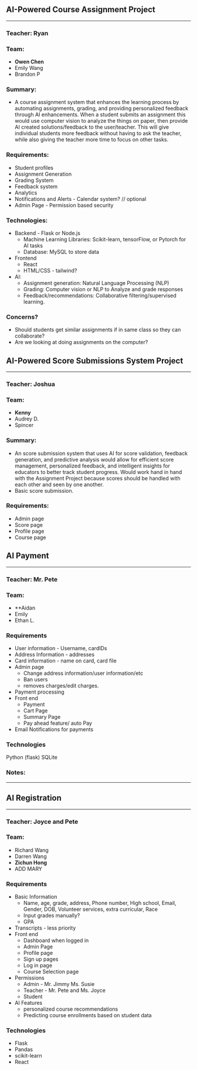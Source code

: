 ## AI-Powered Course Assignment Project
___
### Teacher: Ryan
### Team:
- **Owen Chen**
- Emily Wang
- Brandon P

### Summary:
- A course assignment system that enhances the learning process by automating assignments, grading, and providing personalized feedback through AI enhancements. When a student submits an assignment this would use computer vision to analyze the things on paper, then provide AI created solutions/feedback to the user/teacher. This will give individual students more feedback without having to ask the teacher, while also giving the teacher more time to focus on other tasks. 

### Requirements:
- Student profiles
- Assignment Generation
- Grading System
- Feedback system
- Analytics
- Notifications and Alerts - Calendar system? // optional
- Admin Page - Permission based security

### Technologies:
- Backend - Flask or Node.js
	- Machine Learning Libraries: Scikit-learn, tensorFlow, or Pytorch for AI tasks
	- Database: MySQL to store data
- Frontend
	- React
	- HTML/CSS - tailwind?
- AI:
	- Assignment generation: Natural Language Processing (NLP)
	- Grading: Computer vision or NLP to Analyze and grade responses
	- Feedback/recommendations: Collaborative filtering/supervised learning. 

### Concerns?
- Should students get similar assignments if in same class so they can collaborate?
- Are we looking at doing assignments on the computer?


## AI-Powered Score Submissions System Project
___
### Teacher: Joshua
### Team:
- **Kenny**
- Audrey D.
- Spincer

### Summary:
- An score submission system that uses AI for score validation, feedback generation, and predictive analysis would allow for efficient score management, personalized feedback, and intelligent insights for educators to better track student progress. Would work hand in hand with the Assignment Project because scores should be handled with each other and seen by one another. 
- Basic score submission. 

### Requirements:
- Admin page
- Score page
- Profile page
- Course page


## AI Payment
___
### Teacher: Mr. Pete

### Team:
- **Aidan
- Emily
- Ethan L.

### Requirements
- User information - Username, cardIDs
- Address Information - addresses
- Card information - name on card, card file
- Admin page
	- Change address information/user information/etc
	- Ban users
	- removes charges/edit charges.
- Payment processing
- Front end
	- Payment
	- Cart Page
	- Summary Page
	- Pay ahead feature/ auto Pay
- Email Notifications for payments

### Technologies 
Python (flask)
SQLite

### Notes:
___


## AI Registration
___
### Teacher: Joyce and Pete

### Team:
- Richard Wang
- Darren Wang
- **Zichun Hong**
- ADD MARY

### Requirements
-  Basic Information
	- Name, age, grade, address, Phone number, High school, Email, Gender, DOB, Volunteer services, extra curricular, Race
	- Input grades manually?
	- GPA
- Transcripts - less priority
- Front end
	- Dashboard when logged in
	- Admin Page
	- Profile page
	- Sign up pages
	- Log in page
	- Course Selection page
- Permissions
	- Admin - Mr. Jimmy Ms. Susie
	- Teacher - Mr. Pete and Ms. Joyce
	- Student
- AI Features
	- personalized course recommendations
	- Predicting course enrollments based on student data

### Technologies
- Flask
- Pandas
- scikit-learn
- React
